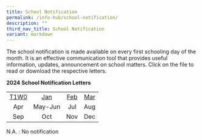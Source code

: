 ```yaml
---
title: School Notification
permalink: /info-hub/school-notification/
description: ""
third_nav_title: School Notification
variant: markdown
---
```

<p>The school notification is made available on every first schooling day of the month. It is an effective communication tool that provides useful information, updates, announcement on school matters. Click on the file to read or download the respective letters.</p>
<p><strong>2024 School Notification Letters</strong></p>
<table>
<tbody>
	<tr>
<td style="text-align: center;"><a href="https://drive.google.com/file/d/1R82xX_kbxfIn2hELIjhrz4_kV-xvUThb/view?usp=sharing" target="_blank" rel="noopener">T1W0</a></td>
<td style="text-align: center;"><a href="https://drive.google.com/file/d/1-QPETVeCFN5x21stpk51N6lSNWgmMoSJ/view?usp=sharing" target="_blank" rel="noopener">Jan</a></td>
<td style="text-align: center;"><a href="https://drive.google.com/file/d/1ZaE0G7VfV28LVrxoygTSodd_5jpCwj3V/view?usp=sharing" target="_blank" rel="noopener">Feb</a></td>
<td style="text-align: center;"><a href="https://drive.google.com/file/d/1cUOTAlkbKZ_KqkAg0tTnOO98FXRDqAZm/view?usp=sharing" target="_blank" rel="noopener">Mar</a></td>
	</tr>
<tr>
<td style="text-align: center;">Apr</td>
<td style="text-align: center;">May-Jun</td>
	<td style="text-align: center;">Jul</td>
<td style="text-align: center;">Aug</td>
	</tr><tr>
<td style="text-align: center;">Sep</td>
<td style="text-align: center;">Oct</td>
	<td style="text-align: center;">Nov</td>
<td style="text-align: center;">Dec</td>
	</tr>
</tbody>
</table>
<p>N.A. : No notification</p>